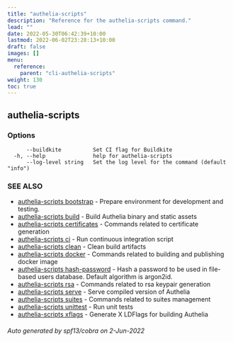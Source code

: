 ```yaml
---
title: "authelia-scripts"
description: "Reference for the authelia-scripts command."
lead: ""
date: 2022-05-30T06:42:39+10:00
lastmod: 2022-06-02T23:28:13+10:00
draft: false
images: []
menu:
  reference:
    parent: "cli-authelia-scripts"
weight: 130
toc: true
---
```


## authelia-scripts



### Options

```
      --buildkite          Set CI flag for Buildkite
  -h, --help               help for authelia-scripts
      --log-level string   Set the log level for the command (default "info")
```

### SEE ALSO

* [authelia-scripts bootstrap](authelia-scripts_bootstrap.md)	 - Prepare environment for development and testing.
* [authelia-scripts build](authelia-scripts_build.md)	 - Build Authelia binary and static assets
* [authelia-scripts certificates](authelia-scripts_certificates.md)	 - Commands related to certificate generation
* [authelia-scripts ci](authelia-scripts_ci.md)	 - Run continuous integration script
* [authelia-scripts clean](authelia-scripts_clean.md)	 - Clean build artifacts
* [authelia-scripts docker](authelia-scripts_docker.md)	 - Commands related to building and publishing docker image
* [authelia-scripts hash-password](authelia-scripts_hash-password.md)	 - Hash a password to be used in file-based users database. Default algorithm is argon2id.
* [authelia-scripts rsa](authelia-scripts_rsa.md)	 - Commands related to rsa keypair generation
* [authelia-scripts serve](authelia-scripts_serve.md)	 - Serve compiled version of Authelia
* [authelia-scripts suites](authelia-scripts_suites.md)	 - Commands related to suites management
* [authelia-scripts unittest](authelia-scripts_unittest.md)	 - Run unit tests
* [authelia-scripts xflags](authelia-scripts_xflags.md)	 - Generate X LDFlags for building Authelia

###### Auto generated by spf13/cobra on 2-Jun-2022
